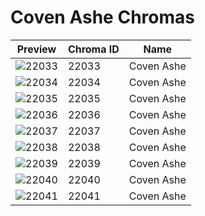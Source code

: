 # Coven Ashe Chromas



| Preview | Chroma ID | Name |
|---------|-----------|------|
| ![22033](https://raw.communitydragon.org/latest/plugins/rcp-be-lol-game-data/global/default/v1/champion-chroma-images/22/22033.png) | 22033 | Coven Ashe |
| ![22034](https://raw.communitydragon.org/latest/plugins/rcp-be-lol-game-data/global/default/v1/champion-chroma-images/22/22034.png) | 22034 | Coven Ashe |
| ![22035](https://raw.communitydragon.org/latest/plugins/rcp-be-lol-game-data/global/default/v1/champion-chroma-images/22/22035.png) | 22035 | Coven Ashe |
| ![22036](https://raw.communitydragon.org/latest/plugins/rcp-be-lol-game-data/global/default/v1/champion-chroma-images/22/22036.png) | 22036 | Coven Ashe |
| ![22037](https://raw.communitydragon.org/latest/plugins/rcp-be-lol-game-data/global/default/v1/champion-chroma-images/22/22037.png) | 22037 | Coven Ashe |
| ![22038](https://raw.communitydragon.org/latest/plugins/rcp-be-lol-game-data/global/default/v1/champion-chroma-images/22/22038.png) | 22038 | Coven Ashe |
| ![22039](https://raw.communitydragon.org/latest/plugins/rcp-be-lol-game-data/global/default/v1/champion-chroma-images/22/22039.png) | 22039 | Coven Ashe |
| ![22040](https://raw.communitydragon.org/latest/plugins/rcp-be-lol-game-data/global/default/v1/champion-chroma-images/22/22040.png) | 22040 | Coven Ashe |
| ![22041](https://raw.communitydragon.org/latest/plugins/rcp-be-lol-game-data/global/default/v1/champion-chroma-images/22/22041.png) | 22041 | Coven Ashe |
